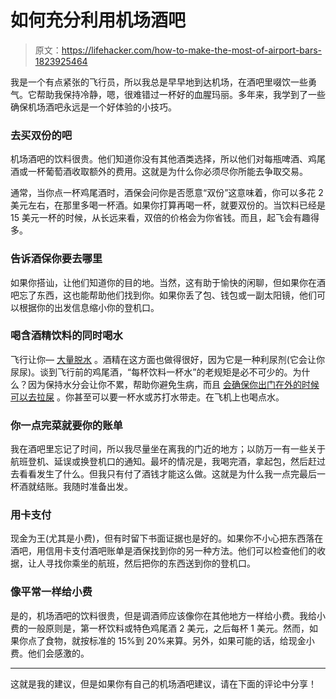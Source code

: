 # 如何充分利用机场酒吧

> 原文：<https://lifehacker.com/how-to-make-the-most-of-airport-bars-1823925464>

我是一个有点紧张的飞行员，所以我总是早早地到达机场，在酒吧里啜饮一些勇气。它帮助我保持冷静，嗯，很难错过一杯好的血腥玛丽。多年来，我学到了一些确保机场酒吧永远是一个好体验的小技巧。



### 去买双份的吧

机场酒吧的饮料很贵。他们知道你没有其他酒类选择，所以他们对每瓶啤酒、鸡尾酒或一杯葡萄酒收取额外的费用。这就是为什么你必须尽你所能去争取交易。

通常，当你点一杯鸡尾酒时，酒保会问你是否愿意“双份”这意味着，你可以多花 2 美元左右，在那里多喝一杯酒。如果你打算再喝一杯，就要双份的。当饮料已经是 15 美元一杯的时候，从长远来看，双倍的价格会为你省钱。而且，起飞会有趣得多。

### 告诉酒保你要去哪里

如果你搭讪，让他们知道你的目的地。当然，这有助于愉快的闲聊，但如果你在酒吧忘了东西，这也能帮助他们找到你。如果你丢了包、钱包或一副太阳镜，他们可以根据你的出发信息缩小你的登机口。

### 喝含酒精饮料的同时喝水

飞行让你— [大量脱水](https://lifehacker.com/how-to-keep-properly-hydrated-on-a-long-flight-1818728808) 。酒精在这方面也做得很好，因为它是一种利尿剂(它会让你尿尿)。谈到飞行前的鸡尾酒，“每杯饮料一杯水”的老规矩是必不可少的。为什么？因为保持水分会让你不累，帮助你避免生病，而且 [会确保你出门在外的时候可以去拉屎](https://lifehacker.com/how-to-poop-when-you-re-traveling-1823690140) 。你甚至可以要一杯水或苏打水带走。在飞机上也喝点水。

### 你一点完菜就要你的账单

我在酒吧里忘记了时间，所以我尽量坐在离我的门近的地方；以防万一有一些关于航班登机、延误或换登机口的通知。最坏的情况是，我喝完酒，拿起包，然后赶过去看看发生了什么。但我只有付了酒钱才能这么做。这就是为什么我一点完最后一杯酒就结账。我随时准备出发。

### 用卡支付

现金为王(尤其是小费)，但有时留下书面证据也是好的。如果你不小心把东西落在酒吧，用信用卡支付酒吧账单是酒保找到你的另一种方法。他们可以检查他们的收据，让人寻找你乘坐的航班，然后把你的东西送到你的登机口。

### 像平常一样给小费

是的，机场酒吧的饮料很贵，但是调酒师应该像你在其他地方一样给小费。我给小费的一般原则是，第一杯饮料或特色鸡尾酒 2 美元，之后每杯 1 美元。然而，如果你点了食物，就按标准的 15%到 20%来算。另外，如果可能的话，给现金小费。他们会感激的。

* * *

这就是我的建议，但是如果你有自己的机场酒吧建议，请在下面的评论中分享！
